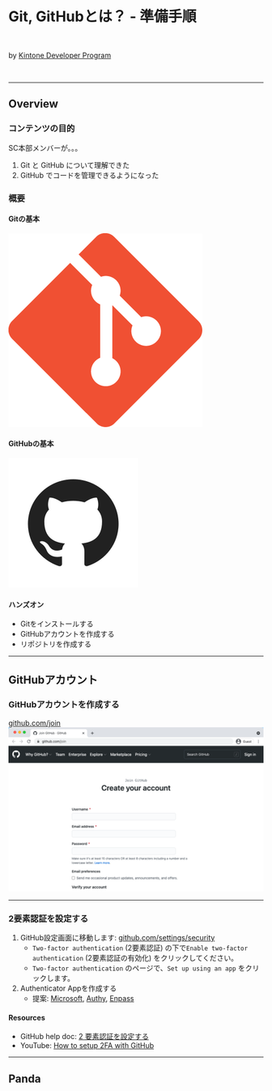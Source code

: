 # Git, GitHubとは？ - 準備手順

<!-- classes: title -->

<br />

by [Kintone Developer Program](https://developer.kintone.io/hc/en-us/)

<br />

<!-- block-start: grid, sns-box -->
<!-- account: github, ahandsel -->
<!-- block-end -->

---

## Overview
<!-- sectionTitle: Overview -->

### コンテンツの目的
SC本部メンバーが。。。
  1. Git と GitHub について理解できた
  2. GitHub でコードを管理できるようになった

### 概要
<!-- block-start: grid -->

<!-- block-start: column -->

#### Gitの基本
[![Git_Logo](../assets/Git_Logo.png)](https://git-scm.com/)

<!-- block-end -->

<!-- block-start: column -->

#### GitHubの基本
[![GitHub_CatLogo](../assets/GitHub_CatLogo.png)](https://github.com/)

<!-- block-end -->

<!-- block-start: column -->

#### ハンズオン
  - Gitをインストールする
  - GitHubアカウントを作成する
  - リポジトリを作成する

<!-- block-end -->
<!-- block-end -->

---

## GitHubアカウント
<!-- sectionTitle: GitHub Account -->


### GitHubアカウントを作成する
[github.com/join](https://github.com/join)  
[![GitHub Join Screenshot](../assets/GitHub_Join.png)](https://github.com/join)

---

### 2要素認証を設定する
  1. GitHub設定画面に移動します: [github.com/settings/security](https://github.com/settings/security)
     - `Two-factor authentication` (2要素認証) の下で`Enable two-factor authentication` (2要素認証の有効化) をクリックしてください。
     - `Two-factor authentication` のページで、`Set up using an app` をクリックします。
  2. Authenticator Appを作成する
     - 提案: [Microsoft](https://www.microsoft.com/en-us/account/authenticator), [Authy](https://authy.com/guides/github/), [Enpass](https://www.enpass.io/)

#### Resources
  - GitHub help doc: [2 要素認証を設定する](https://help.github.com/ja/github/authenticating-to-github/configuring-two-factor-authentication)
  - YouTube: [How to setup 2FA with GitHub](https://youtu.be/5DKqXeorDHY)

---

## Panda

